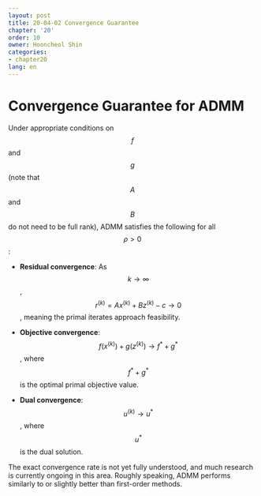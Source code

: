 ```yaml
---
layout: post
title: 20-04-02 Convergence Guarantee
chapter: '20'
order: 10
owner: Hooncheol Shin
categories:
- chapter20
lang: en
---
```


# Convergence Guarantee for ADMM

Under appropriate conditions on $$f$$ and $$g$$ (note that $$A$$ and $$B$$ do not need to be full rank), ADMM satisfies the following for all $$\rho > 0$$:

* **Residual convergence**: As $$k \to \infty$$, $$r^{(k)} = Ax^{(k)} + Bz^{(k)} - c \to 0$$, meaning the primal iterates approach feasibility.

* **Objective convergence**: $$f(x^{(k)}) + g(z^{(k)}) \to f^{\ast} + g^{\ast}$$, where $$f^{\ast} + g^{\ast}$$ is the optimal primal objective value.

* **Dual convergence**: $$u^{(k)} \to u^{\ast}$$, where $$u^{\ast}$$ is the dual solution.

The exact convergence rate is not yet fully understood, and much research is currently ongoing in this area. Roughly speaking, ADMM performs similarly to or slightly better than first-order methods. 
